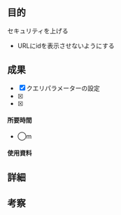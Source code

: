 ## 目的
<!-- 目的(〜を知りたい/〜を実装したい) -->
セキュリティを上げる
- URLにidを表示させないようにする
## 成果
<!-- 成果(できたこと/できなかったこと) -->
- [x] クエリパラメーターの設定
- [x] 
- [x]
#### 所要時間
- ◯m
#### 使用資料
<!-- 使用資料(教材/書籍/ワークシート/Youtube) -->

## 詳細
<!-- 詳細(キーワード/プロセス//具体例を挙げる/今回の課題解決を今後に繋げられる形で記録) -->


## 考察
<!-- 考察(今後の展望/) -->

